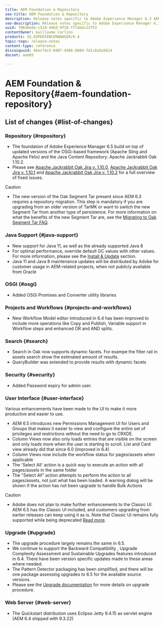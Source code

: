 ```yaml
---
title: AEM Foundation & Repository
seo-title: AEM Foundation & Repository
description: Release notes specific to Adobe Experience Manager 6.3 AEM Platform and Repository.
seo-description: Release notes specific to Adobe Experience Manager 6.3 AEM Platform and Repository.
uuid: 70626eda-c514-44bd-9f28-ff7abdc22f53
contentOwner: Guillaume Carlino
products: SG_EXPERIENCEMANAGER/6.4
topic-tags: release-notes
content-type: reference
discoiquuid: 66ecf4c5-6d0f-4586-880d-7d1c8a5a5614
docset: aem65

---
```


# AEM Foundation & Repository{#aem-foundation-repository}

## List of changes {#list-of-changes}

### Repository {#repository}

* The foundation of Adobe Experience Manager 6.5 build on top of updated versions of the OSGi-based framework (Apache Sling and Apache Felix) and the Java Content Repository: Apache Jackrabbit Oak 1.10.2.
* Please see [Apache Jackrabbit Oak Jira v. 1.10.0](http://archive.apache.org/dist/jackrabbit/oak/1.10.0/RELEASE-NOTES.txt), [Apache Jackrabbit Oak Jira v. 1.10.1](http://archive.apache.org/dist/jackrabbit/oak/1.10.1/RELEASE-NOTES.txt) and [Apache Jackrabbit Oak Jira v. 1.10.2](http://archive.apache.org/dist/jackrabbit/oak/1.10.2/RELEASE-NOTES.txt) for a full overview of fixed issues.

>[!CAUTION]
>
>* The new version of the Oak Segment Tar present since AEM 6.3 requires a repository migration. This step is mandatory if you are upgrading from an older version of TarMK or want to switch the new Segment Tar from another type of persistence. For more information on what the benefits of the new Segment Tar are, see the [Migrating to Oak Segment Tar FAQ](/sites/deploying/using/revision-cleanup.md#migrating-to-oak-segment-tar).
>

### Java Support {#java-support}

* New support for Java 11, as well as the already supported Java 8
* For optimal performance, override default GC values with other values. For more information, please see the [Install & Update](../sites/deploying/using/custom-standalone-install.md) section.
* Java 11 and Java 8 maintenance updates will be distributed by Adobe for customer usage in AEM-related projects, when not publicly available from Oracle

### OSGI {#osgi}

* Added OSGi Promises and Converter utility libraries

### Projects and Workflows {#projects-and-workflows}

* New Workflow Model editor introduced in 6.4 has been improved to include more operations like Copy and Publish, Variable support in Workflow steps and enhanced OR and AND splits.

### Search {#search}

* Search in Oak now supports dynamic facets. For exampe the filter rail in assets search show the estimated amount of results.
* QueryBuilder was extended to provide results with dynamic facets

### Security {#security}

* Added Password expiry for admin user.

### User Interface {#user-interface}

Various enhancements have been made to the UI to make it more productive and easier to use.

* AEM 6.5 introduces new Permissions Management UI for Users and Groups that makes it easier to view and configure the entire set of privileges and restrictions without the need to go to CRXDE.
* Column Views now also only loads entries that are visible on the screen and only loads more when the user is starting to scroll. List and Card view already did that since 6.0 (improved in 6.4)
* Column Views now include the workflow status for pages/assets when applicable
* The 'Select All' action is a quick way to execute an action with all pages/assets in the same folder
* The "Select All" action attempts to perform the action to all pages/assets, not just what has been loaded. A warning dialog will be shown if the action has not been upgrade to handle Bulk Actions

>[!CAUTION]
>
>* Adobe does not plan to make further enhancements to the Classic UI. AEM 6.5 has the Classic UI included, and customers upgrading from earlier releases can keep using it as is. Note that Classic UI remains fully supported while being deprecated [Read more](../sites/deploying/using/ui-recommendations.md).
>

### Upgrade {#upgrade}

* The upgrade procedure largely remains the same in 6.5. 
* We continue to support the Backward Compatibility , Upgrade Complexity Assessment and Sustainable Upgrades features introduced in 6.4. There have been version specific updates made to these areas where needed.
* The Pattern Detector packaging has been simplified, and there will be one package assessing upgrades to 6.5 for the available source versions. 
* Please see the [Upgrade documentation](../sites/deploying/using/upgrade.md) for more details on upgrade procedure.

### Web Server {#web-server}

* The Quickstart distribution uses Eclipse Jetty 9.4.15 as servlet engine (AEM 6.4 shipped with 9.3.22)

